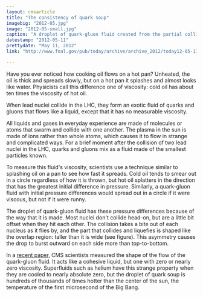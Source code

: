 ```yaml
---
layout: cmsarticle
title: "The consistency of quark soup"
imagebig: "2012-05.jpg"
image: "2012-05-small.jpg"
caption: "A droplet of quark-gluon fluid created from the partial collision of two lead nuclei. The droplet is taller than it is wide and expands asymmetrically."
datestamp: "2012-05-11"
prettydate: "May 11, 2012"
link: "http://www.fnal.gov/pub/today/archive/archive_2012/today12-05-11.html"

---
```


Have you ever noticed how cooking oil flows on a hot pan? Unheated, the oil is thick and spreads slowly, but on a hot pan it splashes and almost looks like water. Physicists call this difference one of viscosity: cold oil has about ten times the viscosity of hot oil.

When lead nuclei collide in the LHC, they form an exotic fluid of quarks and gluons that flows like a liquid, except that it has no measurable viscosity.

All liquids and gases in everyday experience are made of molecules or atoms that swarm and collide with one another. The plasma in the sun is made of ions rather than whole atoms, which causes it to flow in strange and complicated ways. For a brief moment after the collision of two lead nuclei in the LHC, quarks and gluons mix as a fluid made of the smallest particles known.

To measure this fluid's viscosity, scientists use a technique similar to splashing oil on a pan to see how fast it spreads. Cold oil tends to smear out in a circle regardless of how it is thrown, but hot oil splatters in the direction that has the greatest initial difference in pressure. Similarly, a quark-gluon fluid with initial pressure differences would spread out in a circle if it were viscous, but not if it were runny.

The droplet of quark-gluon fluid has these pressure differences because of the way that it is made. Most nuclei don't collide head-on, but are a little bit offset when they hit each other. The collision takes a bite out of each nucleus as it flies by, and the part that collides and liquefies is shaped like the overlap region: taller than it is wide (see figure). This asymmetry causes the drop to burst outward on each side more than top-to-bottom.

In a [recent paper](http://arxiv.org/abs/1204.1409), CMS scientists measured the shape of the flow of the quark-gluon fluid. It acts like a cohesive liquid, but one with zero or nearly zero viscosity. Superfluids such as helium have this strange property when they are cooled to nearly absolute zero, but the droplet of quark soup is hundreds of thousands of times hotter than the center of the sun, the temperature of the first microsecond of the Big Bang.

